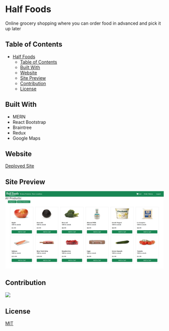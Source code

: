 # Half Foods
Online grocery shopping where you can order food in advanced and pick it up later

## Table of Contents
- [Half Foods](#half-foods)
  - [Table of Contents](#table-of-contents)
  - [Built With](#built-with)
  - [Website](#website)
  - [Site Preview](#site-preview)
  - [Contribution](#contribution)
  - [License](#license)
## Built With
* MERN
* React Bootstrap
* Braintree
* Redux
* Google Maps
  
## Website
[Deployed Site](https://mattpandolfo.com/)

## Site Preview
![Preview](./halffoods.jpeg)

## Contribution
<a href="https://github.com/pandolfom/half-foods/graphs/contributors">
  <img src="https://contrib.rocks/image?repo=pandolfom/half-foods" />
</a>

## License
[MIT](./LICENSE)
